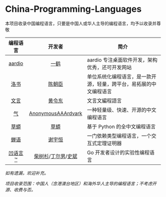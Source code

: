 # China-Programming-Languages

本项目收录中国编程语言，只要是中国人或华人主导的编程语言，均予以收录并尊敬

| 编程语言 | 开发者 | 简介 |
| :----: |:----:|----|
|[aardio](https://www.aardio.com/)|[一鹤](https://www.toutiao.com/c/user/token/MS4wLjABAAAA6V3GhZ2y8hJUJhD7Vu83IY_BSisSZR1kz54kmiG11wUQmnup_vzNnOE_w4i3vBUK/?)|aardio 专注桌面软件开发，架构优秀，还可开发网站|
|[洛书](https://gitee.com/chen-chaochen/lpk)|[陈朝臣](https://gitee.com/chen-chaochen)|单位系统化编程语言，是一款开源，轻量，跨平台，易拓展的中文编程语言|
|[文言](https://github.com/wenyan-lang/wenyan)|[黄令东](https://github.com/wenyan-lang)|文言文編程語言|
|[气](https://github.com/AnonymousAAArdvark/qi)|[AnonymousAAArdvark](https://github.com/AnonymousAAArdvark)|一种轻量级、快速、开源的中文编程语言|
|[草蟒](https://www.grasspy.cn/index.html)|[草蟒](https://www.grasspy.cn/contact.html)|基于 Python 的全中文编程语言|
|[蝉语](https://github.com/cicada-lang/cicada)|[谢宇恒](https://cicada-lang.org/about)|一门依赖类型编程语言，一个交互式定理证明器|
|[凹语言™](https://github.com/wa-lang/wa)|[柴树杉](https://github.com/chai2010)/[丁尔男](https://github.com/3dgen)/[史斌](https://github.com/benshi001)|Go 开发者设计的实验性编程语言|


*如有遗漏，欢迎补充。*  

*项目收录范围：中国人（含港澳台地区）和海外华人主导的编程语言；不考虑开源、收费与否。*
<!--|[]()|[]()|[]()|-->

